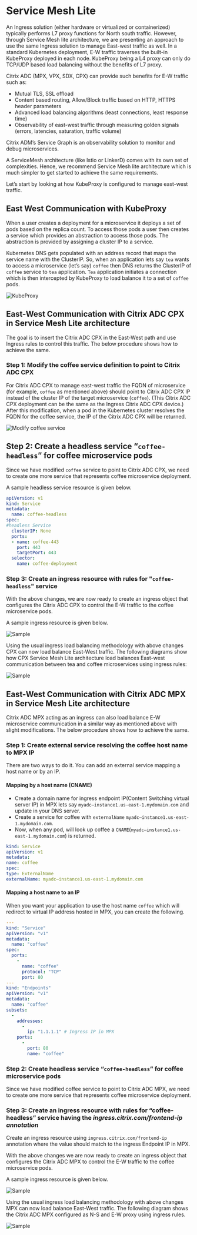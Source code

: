 # Service Mesh Lite

An Ingress solution (either hardware or virtualized or containerized) typically performs L7 proxy functions for North south traffic. However, through Service Mesh lite architecture, we are presenting an approach to use the same Ingress solution to manage East-west traffic as well.
In a standard Kubernetes deployment, E-W traffic traverses the built-in KubeProxy deployed in each node. KubeProxy being a L4 proxy can only do TCP/UDP based load balancing without the benefits of L7 proxy.

Citrix ADC (MPX, VPX, SDX, CPX) can provide such benefits for E-W traffic such as:

-  Mutual TLS, SSL offload
-  Content based routing, Allow/Block traffic based on HTTP, HTTPS header parameters
-  Advanced load balancing algorithms (least connections, least response time)
-  Observability of east-west traffic through measuring golden signals (errors, latencies, saturation, traffic volume)

Citrix ADM’s Service Graph is an observability solution to monitor and debug microservices.

A ServiceMesh architecture (like Istio or LinkerD) comes with its own set of complexities. Hence, we recommend Service Mesh lite architecture which is much simpler to get started to achieve the same requirements.

Let’s start by looking at how KubeProxy is configured to manage east-west traffic.

## East West Communication with KubeProxy

When a user creates a deployment for a microservice it deploys a set of pods based on the replica count. To access those pods a user then creates a service which provides an abstraction to access those pods. The abstraction is provided by assigning a cluster IP to a service.

Kubernetes DNS gets populated with an address record that maps the service name with the ClusterIP. So, when an application lets say `tea` wants to access a microservice (let’s say) `coffee` then DNS returns the ClusterIP of `coffee` service to `tea` application. `Tea` application initiates a connection which is then intercepted by KubeProxy to load balance it to a set of `coffee` pods.

![KubeProxy](../media/image001.png)

## East-West Communication with Citrix ADC CPX in Service Mesh Lite architecture

The goal is to insert the Citrix ADC CPX in the East-West path and use Ingress rules to control this traffic. The below procedure shows how to achieve the same.

### Step 1: Modify the coffee service definition to point to Citrix ADC CPX

For Citrix ADC CPX to manage east-west traffic the FQDN of microservice (for example, `coffee` as mentioned above) should point to Citrix ADC CPX IP instead of the cluster IP of the target microservice (`coffee`). (This Citrix ADC CPX deployment can be the same as the Ingress Citrix ADC CPX device.) After this modification, when a pod in the Kubernetes cluster resolves the FQDN for the coffee service, the IP of the Citrix ADC CPX will be returned.

![Modify coffee service](../media/image002.png)

## Step 2: Create a headless service “`coffee-headless`” for coffee microservice pods

Since we have modified `coffee` service to point to Citrix ADC CPX, we need to create one more service that represents coffee microservice deployment.

A sample headless service resource is given below.

```yml
apiVersion: v1
kind: Service
metadata:
  name: coffee-headless
spec:
#headless Service
  clusterIP: None
  ports:
  - name: coffee-443
    port: 443
    targetPort: 443
  selector:
    name: coffee-deployment
```

### Step 3: Create an ingress resource with rules for "`coffee-headless`" service

With the above changes, we are now ready to create an ingress object that configures the Citrix ADC CPX to control the E-W traffic to the coffee microservice pods.

A sample ingress resource is given below.

![Sample](../media/image003.png)

Using the usual ingress load balancing methodology with above changes CPX can now load balance East-West traffic. The following diagrams show how CPX Service Mesh Lite architecture load balances East-west communication between tea and coffee microservices using ingress rules:

![Sample](../media/image004.png)

## East-West Communication with Citrix ADC MPX in Service Mesh Lite architecture

Citrix ADC MPX acting as an ingress can also load balance E-W microservice communication in a similar way as mentioned above with slight modifications. The below procedure shows how to achieve the same.

### Step 1: Create external service resolving the coffee host name to MPX IP

There are two ways to do it. You can add an external service mapping a host name or by an IP.

#### Mapping by a host name (CNAME)

-  Create a domain name for ingress endpoint IP(Content Switching virtual server IP) in MPX lets say `myadc–instance1.us-east-1.mydomain.com` and update in your DNS server.
-  Create a service for coffee with `externalName`  `myadc–instance1.us-east-1.mydomain.com`.
-  Now, when any pod, will look up coffee a `CNAME`(`myadc–instance1.us-east-1.mydomain.com`) is returned.

```yml
kind: Service
apiVersion: v1
metadata:
name: coffee
spec:
type: ExternalName
externalName: myadc–instance1.us-east-1.mydomain.com
```

#### Mapping a host name to an IP

When you want your application to use the host name `coffee` which will redirect to virtual IP address hosted in MPX, you can create the following.

```yml
---
kind: "Service"
apiVersion: "v1"
metadata:
  name: "coffee"
spec:
  ports:
    -
      name: "coffee"
      protocol: "TCP"
      port: 80
---
kind: "Endpoints"
apiVersion: "v1"
metadata:
  name: "coffee"
subsets:
  -
    addresses:
      -
        ip: "1.1.1.1" # Ingress IP in MPX
    ports:
      -
        port: 80
        name: "coffee"
```

### Step 2: Create headless service “`coffee-headless`” for coffee microservice pods

Since we have modified coffee service to point to Citrix ADC MPX, we need to create one more service that represents coffee microservice deployment.

### Step 3: Create an ingress resource with rules for “coffee-headless” service having the *ingress.citrix.com/frontend-ip annotation*
  
Create an ingress resource using `ingress.citrix.com/frontend-ip` annotation where the value should match to the ingress Endpoint IP in MPX.

With the above changes we are now ready to create an ingress object that configures the Citrix ADC MPX to control the E-W traffic to the coffee microservice pods.

A sample ingress resource is given below.

![Sample](../media/image005.png)

Using the usual ingress load balancing methodology with above changes MPX can now load balance East-West traffic. The following diagram shows the Citrix ADC MPX configured as N-S and E-W proxy using ingress rules.

![Sample](../media/image006.png)
